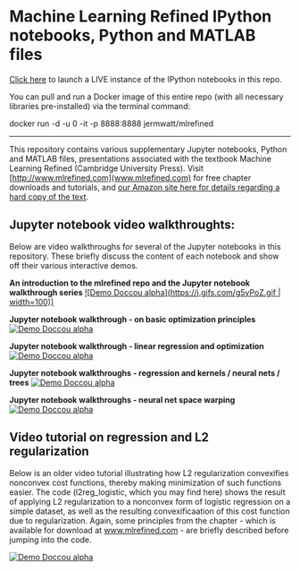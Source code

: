# Machine Learning Refined IPython notebooks, Python and MATLAB files

[Click here](http://35.163.77.255:8000/) to launch a LIVE instance of the IPython notebooks in this repo.  

You can pull and run a Docker image of this entire repo (with all necessary libraries pre-installed) via the terminal command: 

docker run -d -u 0 -it -p 8888:8888 jermwatt/mlrefined

- - -
This repository contains various supplementary Jupyter notebooks, Python and MATLAB files, presentations associated with the textbook Machine Learning Refined (Cambridge University Press). Visit [http://www.mlrefined.com](www.mlrefined.com) for free chapter downloads and tutorials, and [our Amazon site here for details regarding a hard copy of the text](https://www.amazon.com/Machine-Learning-Refined-Foundations-Applications/dp/1107123526/ref=sr_1_1?ie=UTF8&qid=1471025359&sr=8-1&keywords=machine+learning+refined).

## Jupyter notebook video walkthroughts:

Below are video walkthroughs for several of the Jupyter notebooks in this repository.  These briefly discuss the content of each notebook and show off their various interactive demos.

**An introduction to the mlrefined repo and the Jupyter notebook walkthrough series**
[![Demo Doccou alpha](https://j.gifs.com/g5yPoZ.gif | width=100))](https://www.youtube.com/watch?v=qAHp91oaPmA&list=PLP4qPrZ20QB5IjpN0iQTgCepv54yA6kVF&index=1)



**Jupyter notebook walkthrough - on basic optimization principles**
[![Demo Doccou alpha](https://j.gifs.com/vgwk1L.gif)](https://www.youtube.com/watch?v=l248ub44TRs&index=2&list=PLP4qPrZ20QB5IjpN0iQTgCepv54yA6kVF)



**Jupyter notebook walkthrough - linear regression and optimization**
[![Demo Doccou alpha](https://j.gifs.com/Z4gR12.gif)](https://www.youtube.com/watch?v=5-QY6MCt7fo&index=3&list=PLP4qPrZ20QB5IjpN0iQTgCepv54yA6kVF)


**Jupyter notebook walkthroughs - regression and kernels / neural nets / trees**
[![Demo Doccou alpha](https://j.gifs.com/pgnP3m.gif)](https://www.youtube.com/watch?v=VITu0cHBQto&index=4&list=PLP4qPrZ20QB5IjpN0iQTgCepv54yA6kVF)


**Jupyter notebook walkthroughs - neural net space warping**
[![Demo Doccou alpha](https://j.gifs.com/58Mg5A.gif)](https://www.youtube.com/watch?v=8T56K8oou9Q&list=PLP4qPrZ20QB5IjpN0iQTgCepv54yA6kVF&index=5
)


## Video tutorial on regression and L2 regularization

Below is an older video tutorial illustrating how L2 regularization convexifies nonconvex cost functions, thereby making minimization of such functions easier.  The code (l2reg_logistic, which you may find here) shows the result of applying L2 regularization to a nonconvex form of logistic regression on a simple dataset, as well as the resulting convexificaation of this cost function due to regularization.   Again, some principles from the chapter - which is available for download at www.mlrefined.com -  are briefly described before jumping into the code.

[![Demo Doccou alpha](https://j.gifs.com/AD8OG1.gif)](https://youtu.be/ON_7wm-Qe6c)


